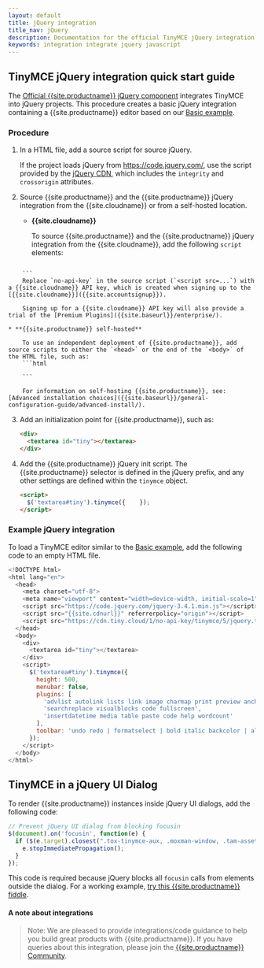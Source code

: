 ```yaml
---
layout: default
title: jQuery integration
title_nav: jQuery
description: Documentation for the official TinyMCE jQuery integration.
keywords: integration integrate jquery javascript
---
```


## TinyMCE jQuery integration quick start guide

The [Official {{site.productname}} jQuery component](https://github.com/tinymce/tinymce/blob/master/modules/tinymce/src/core/main/js/JqueryIntegration.js) integrates TinyMCE into jQuery projects.
This procedure creates a basic jQuery integration containing a {{site.productname}} editor based on our [Basic example]({{site.baseurl}}/demo/basic-example/).

### Procedure

1. In a HTML file, add a source script for source jQuery.

    If the project loads jQuery from https://code.jquery.com/, use the script provided by the [jQuery CDN](https://code.jquery.com/), which includes the `integrity` and `crossorigin` attributes.
2. Source {{site.productname}} and the {{site.productname}} jQuery integration from the {{site.cloudname}} or from a self-hosted location.

    * **{{site.cloudname}}**

        To source {{site.productname}} and the {{site.productname}} jQuery integration from the {{site.cloudname}}, add the following `script` elements:
        ```html
<script src="{{site.cdnurl}}" referrerpolicy="origin"></script>
<script src="https://cdn.tiny.cloud/1/no-api-key/tinymce/5/jquery.tinymce.min.js" referrerpolicy="origin"></script>
        ```
        Replace `no-api-key` in the source script (`<script src=...`) with a {{site.cloudname}} API key, which is created when signing up to the [{{site.cloudname}}]({{site.accountsignup}}).

        Signing up for a {{site.cloudname}} API key will also provide a trial of the [Premium Plugins]({{site.baseurl}}/enterprise/).

    * **{{site.productname}} self-hosted**

        To use an independent deployment of {{site.productname}}, add source scripts to either the `<head>` or the end of the `<body>` of the HTML file, such as:
        ```html
<script src="/path/to/tinymce.min.js"></script>
<script src="/path/to/jquery.tinymce.min.js"></script>
        ```

        For information on self-hosting {{site.productname}}, see: [Advanced installation choices]({{site.baseurl}}/general-configuration-guide/advanced-install/).


3. Add an initialization point for {{site.productname}}, such as:

    ```html
    <div>
      <textarea id="tiny"></textarea>
    </div>
    ```

4. Add the {{site.productname}} jQuery init script. The {{site.productname}} selector is defined in the jQuery prefix, and any other settings are defined within the `tinymce` object.

    ```html
    <script>
      $('textarea#tiny').tinymce({    });
    </script>
    ```

### Example jQuery integration
To load a TinyMCE editor similar to the [Basic example]({{site.baseurl}}/demo/basic-example/), add the following code to an empty HTML file.

```js
<!DOCTYPE html>
<html lang="en">
  <head>
    <meta charset="utf-8">
    <meta name="viewport" content="width=device-width, initial-scale=1">
    <script src="https://code.jquery.com/jquery-3.4.1.min.js"></script>
    <script src="{{site.cdnurl}}" referrerpolicy="origin"></script>
    <script src="https://cdn.tiny.cloud/1/no-api-key/tinymce/5/jquery.tinymce.min.js" referrerpolicy="origin"></script>
  </head>
  <body>
    <div>
      <textarea id="tiny"></textarea>
    </div>
    <script>
      $('textarea#tiny').tinymce({
        height: 500,
        menubar: false,
        plugins: [
          'advlist autolink lists link image charmap print preview anchor',
          'searchreplace visualblocks code fullscreen',
          'insertdatetime media table paste code help wordcount'
        ],
        toolbar: 'undo redo | formatselect | bold italic backcolor | alignleft aligncenter alignright alignjustify | bullist numlist outdent indent | removeformat | help'
      });
    </script>
  </body>
</html>
```

## TinyMCE in a jQuery UI Dialog

To render {{site.productname}} instances inside jQuery UI dialogs, add the following code:

```js
// Prevent jQuery UI dialog from blocking focusin
$(document).on('focusin', function(e) {
  if ($(e.target).closest(".tox-tinymce-aux, .moxman-window, .tam-assetmanager-root").length) {
    e.stopImmediatePropagation();
  }
});
```

This code is required because jQuery blocks all `focusin` calls from elements outside the dialog. For a working example, [try this {{site.productname}} fiddle](http://fiddle.tinymce.com/rsdaab/840).

#### A note about integrations

> Note: We are pleased to provide integrations/code guidance to help you build great products with {{site.productname}}. If you have queries about this integration, please join the [{{site.productname}} Community](https://community.tiny.cloud/).

